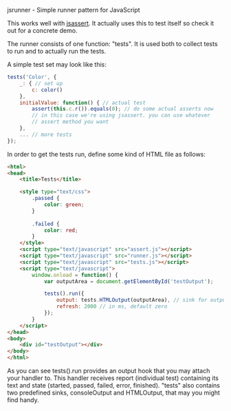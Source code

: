 jsrunner - Simple runner pattern for JavaScript

This works well with [jsassert](https://github.com/bebraw/jsassert). It actually uses this to test itself so check it out for a concrete demo.

The runner consists of one function: "tests". It is used both to collect tests to run and to actually run the tests.

A simple test set may look like this:

```javascript
tests('Color', {
    _: { // set up
        c: color()
    },
    initialValue: function() { // actual test
        assert(this.c.r()).equals(0); // do some actual asserts now
        // in this case we're using jsassert. you can use whatever
        // assert method you want
    },
    ... // more tests
});
```

In order to get the tests run, define some kind of HTML file as follows:

```html
<html>
<head>
    <title>Tests</title>

    <style type="text/css">
        .passed {
            color: green;
        }
    
        .failed {
            color: red;
        }
    </style>
    <script type="text/javascript" src="assert.js"></script>
    <script type="text/javascript" src="runner.js"></script>
    <script type="text/javascript" src="tests.js"></script>
    <script type="text/javascript">
        window.onload = function() {
            var outputArea = document.getElementById('testOutput');

            tests().run({
                output: tests.HTMLOutput(outputArea), // sink for output
                refresh: 2000 // in ms, default zero
            });
        }
    </script>
</head>
<body>
    <div id="testOutput"></div>
</body>
</html>
```

As you can see tests().run provides an output hook that you may attach your handler to. This handler receives report (individual test) containing its text and state (started, passed, failed, error, finished). "tests" also contains two predefined sinks, consoleOutput and HTMLOutput, that may you might find handy.
